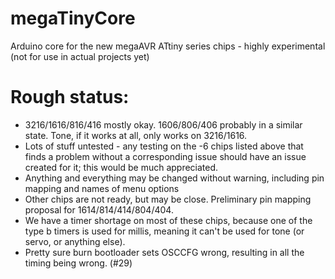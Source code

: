 # megaTinyCore
Arduino core for the new megaAVR ATtiny series chips - highly experimental (not for use in actual projects yet)


# Rough status: 
* 3216/1616/816/416 mostly okay. 1606/806/406 probably in a similar state. Tone, if it works at all, only works on 3216/1616. 
* Lots of stuff untested - any testing on the -6 chips listed above that finds a problem without a corresponding issue should have an issue created for it; this would be much appreciated. 
* Anything and everything may be changed without warning, including pin mapping and names of menu options
* Other chips are not ready, but may be close. Preliminary pin mapping proposal for 1614/814/414/804/404. 
* We have a timer shortage on most of these chips, because one of the type b timers is used for millis, meaning it can't be used for tone (or servo, or anything else). 
* Pretty sure burn bootloader sets OSCCFG wrong, resulting in all the timing being wrong. (#29)
